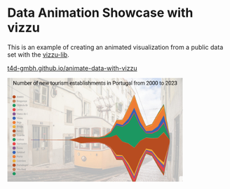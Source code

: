 #  Data Animation Showcase with vizzu 

This is an example of creating an animated visualization from a public data set with the [vizzu-lib](https://github.com/vizzuhq/vizzu-lib).  
  
[t4d-gmbh.github.io/animate-data-with-vizzu](https://t4d-gmbh.github.io/animate-data-with-vizzu/)   
  
  
<img src="https://raw.githubusercontent.com/t4d-gmbh/animate-data-with-vizzu/refs/heads/main/docs/assets/img/animate-data-with-vizzu.png" width="400"/>
